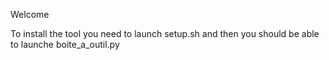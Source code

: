 Welcome

To install the tool you need to launch setup.sh and then you should be able to launche boite_a_outil.py
